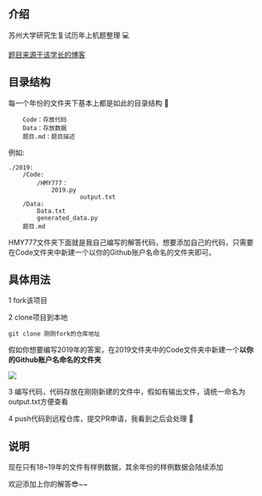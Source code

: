 ## 介绍 

苏州大学研究生复试历年上机题整理 💻

[题目来源于该学长的博客](http://www.zivblog.top/categories/研究生复试/)

## 目录结构

每一个年份的文件夹下基本上都是如此的目录结构 📂

```
	Code：存放代码
	Data：存放数据
	题目.md：题目描述
```

例如:

```
./2019:
	/Code:
		/HMY777：
			2019.py
            		output.txt
    /Data:
    	Data.txt
    	generated_data.py
    题目.md
```

HMY777文件夹下面就是我自己编写的解答代码，想要添加自己的代码，只需要在Code文件夹中新建一个以你的Github账户名命名的文件夹即可。

## 具体用法

1 fork该项目

2 clone项目到本地

```
git clone 刚刚fork的仓库地址
```

假如你想要编写2019年的答案，在2019文件夹中的Code文件夹中新建一个**以你的Github账户名命名的文件夹**

![](https://github.com/HMY777/SUDA_NETM_code/blob/master/README.assets/%E6%96%B0%E5%BB%BAcode.gif)

3 编写代码，代码存放在刚刚新建的文件中，假如有输出文件，请统一命名为output.txt方便查看

4 push代码到远程仓库，提交PR申请，我看到之后会处理 👀

## 说明

现在只有18~19年的文件有样例数据，其余年份的样例数据会陆续添加

欢迎添加上你的解答😎~~



